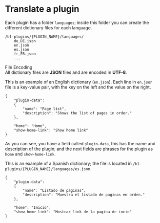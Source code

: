 # Translate a plugin
<!-- position: 1 -->

Each plugin has a folder `languages`; inside this folder you can create the different dictionary files for each language.

```
/bl-plugins/{PLUGIN_NAME}/languages/
	de_DE.json
	en.json
	es.json
	fr_FR.json
	...
```

<div class="note">
<div class="title">File Encoding</div>
All dictionary files are <b>JSON</b> files and are encoded in <b>UTF-8</b>.
</div>

This is an example of an English dictionary (`en.json`). Each line in `en.json` file is a key-value pair, with the key on the left and the value on the right.

```
{
	"plugin-data":
	{
		"name": "Page list",
		"description": "Shows the list of pages in order."
	},

	"home": "Home",
	"show-home-link": "Show home link"
}
```

As you can see, you have a field called `plugin-data`, this has the name and description of the plugin; and the next fields are phrases for the plugin as `home` and `show-home-link`.

This is an example of a Spanish dictionary; the file is located in `/bl-plugins/{PLUGIN_NAME}/languages/es.json`.

```
{
	"plugin-data":
	{
		"name": "Listado de paginas",
		"description": "Muestra el listado de paginas en orden."
	},

	"home": "Inicio",
	"show-home-link": "Mostrar link de la pagina de incio"
}
```
